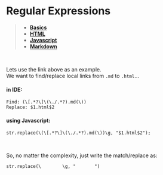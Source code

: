 # Regular Expressions  
  
> * **[Basics](./Basics.md)**  
> * **[HTML](./HTML.md)**  
> * **[Javascript](./Javascript.md)**  
> * **[Markdown](./Markdown.md)**  
<br />

Lets use the link above as an example.   
We want to find/replace local links from `.md` to `.html`...
  
#### in IDE:  
```  
Find: (\[.*?\]\(\./.*?).md(\))  
Replace: $1.html$2  
```  
#### using Javascript:  
```  
str.replace(\(\[.*?\]\(\./.*?).md(\))\g, "$1.html$2");  
```  
<br />

So, no matter the complexity, just write the match/replace as:  
```  
str.replace(\        \g, "       ")  
```  
 